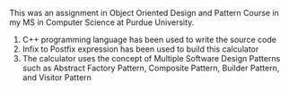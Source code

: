 This was an assignment in Object Oriented Design and Pattern Course in my MS in Computer Science at Purdue University.
1) C++ programming language has been used to write the source code
2) Infix to Postfix expression has been used to build this calculator
3) The calculator uses the concept of Multiple Software Design Patterns such as Abstract Factory Pattern, Composite Pattern, Builder Pattern, and Visitor Pattern
